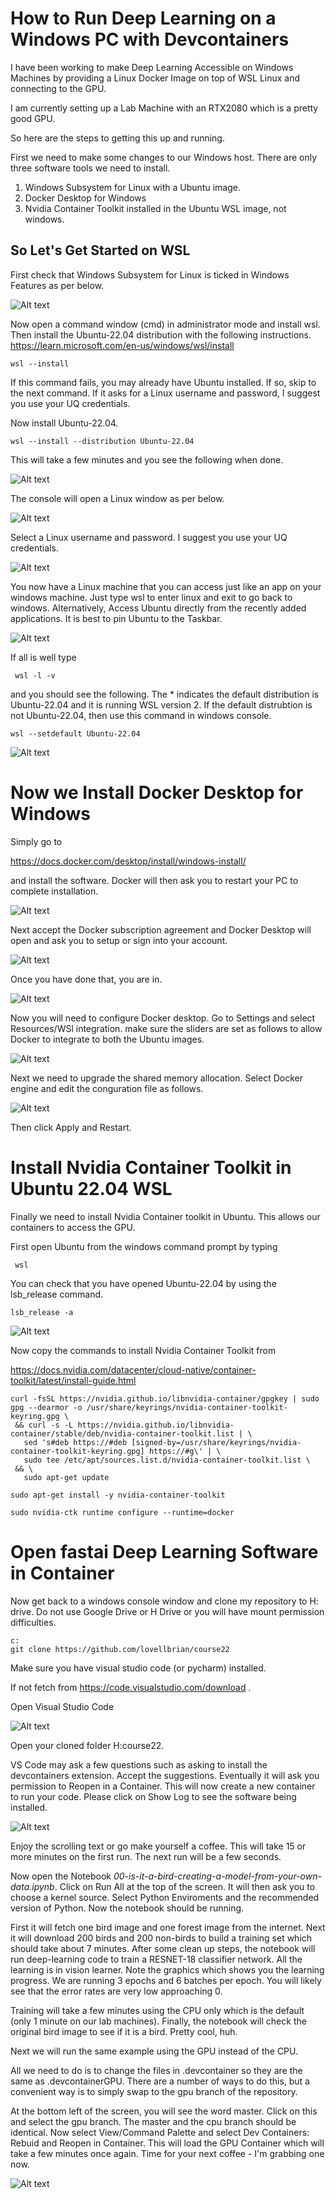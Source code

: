 # How to Run Deep Learning on a Windows PC with Devcontainers

I have been working to make Deep Learning Accessible on Windows Machines by providing a Linux Docker Image on top of WSL Linux and connecting to the GPU.

I am currently setting up a Lab Machine with an RTX2080 which is a pretty good GPU.

So here are the steps to getting this up and running.

First we need to make some changes to our Windows host.  There are only three software tools we need to install.

1. Windows Subsystem for Linux with a Ubuntu image.
2. Docker Desktop for Windows
3. Nvidia Container Toolkit installed in the Ubuntu WSL image, not windows. 

## So Let's Get Started on WSL

First check that Windows Subsystem for Linux is ticked in Windows Features as per below.

![Alt text](/images/image.png)

Now open a command window (cmd) in administrator mode and install wsl.  Then install the Ubuntu-22.04 distribution with the following instructions.
https://learn.microsoft.com/en-us/windows/wsl/install

 ```console
 wsl --install
 ```
 If this command fails, you may already have Ubuntu installed. If so, skip to the next command. If it asks for a Linux username and password, I suggest you use your UQ credentials. 

Now install Ubuntu-22.04.

 ```console
 wsl --install --distribution Ubuntu-22.04
 ```

 This will take a few minutes and you see the following when done.

 ![Alt text](/images/image-1.png)

The console will open a Linux window as per below.

![Alt text](/images/image-2.png)

Select a Linux username and password.  I suggest you use your UQ credentials. 
 
![Alt text](/images/image-3.png)

You now have a Linux machine that you can access just like an app on your windows machine.  Just type wsl to enter linux and exit to go back to windows. Alternatively, Access Ubuntu directly from the recently added applications. It is best to pin Ubuntu to the Taskbar. 

![Alt text](/images/image-4.png)

If all is well type 
```console
 wsl -l -v
 ```

 and you should see the following.  The * indicates the default distribution is Ubuntu-22.04 and it is running WSL version 2.   If the default distrubtion is not Ubuntu-22.04, then use this command in windows console.

 ```console
 wsl --setdefault Ubuntu-22.04
 ```

![Alt text](/images/image-9.png)

# Now we Install Docker Desktop for Windows

Simply go to

https://docs.docker.com/desktop/install/windows-install/

and install the software. Docker will then ask you to restart your PC to complete installation. 

![Alt text](/images/image-5.png)

Next accept the Docker subscription agreement and Docker Desktop will open and ask you to setup or sign into your account.

![Alt text](/images/image-6.png)

Once you have done that, you are in.

![Alt text](/images/image-8.png)

Now you will need to configure Docker desktop. Go to Settings and select Resources/WSl integration. make sure the sliders are set as follows to allow Docker to integrate to both the Ubuntu images. 

![Alt text](/images/image-10.png)

Next we need to upgrade the shared memory allocation. Select Docker engine and edit the conguration file as follows.

![Alt text](/images/image-11.png)

Then click Apply and Restart.


# Install Nvidia Container Toolkit in Ubuntu 22.04 WSL

Finally we need to install Nvidia Container toolkit in Ubuntu.  This allows our containers to access the GPU. 

First open Ubuntu from the windows command prompt by typing

```console
 wsl
 ```

 You can check that you have opened Ubuntu-22.04 by using the lsb_release command.

 ```console
 lsb_release -a
 ```

 ![Alt text](/images/image-12.png)

 Now copy the commands to install Nvidia Container Toolkit from 

 https://docs.nvidia.com/datacenter/cloud-native/container-toolkit/latest/install-guide.html


 
 ```console
 curl -fsSL https://nvidia.github.io/libnvidia-container/gpgkey | sudo gpg --dearmor -o /usr/share/keyrings/nvidia-container-toolkit-keyring.gpg \
  && curl -s -L https://nvidia.github.io/libnvidia-container/stable/deb/nvidia-container-toolkit.list | \
    sed 's#deb https://#deb [signed-by=/usr/share/keyrings/nvidia-container-toolkit-keyring.gpg] https://#g\' | \
    sudo tee /etc/apt/sources.list.d/nvidia-container-toolkit.list \
  && \
    sudo apt-get update
 
 ```

 ```console
 sudo apt-get install -y nvidia-container-toolkit
 ```

 ```console
 sudo nvidia-ctk runtime configure --runtime=docker
 ```

 # Open fastai Deep Learning Software in Container

 Now get back to a windows console window and clone my repository to H: drive.  Do not use Google Drive or H Drive or you will have mount permission difficulties. 

 ```console
 c:
 git clone https://github.com/lovellbrian/course22
 ```
 Make sure you have visual studio code (or pycharm) installed. 

 If not fetch from https://code.visualstudio.com/download .

 Open Visual Studio Code 

 ![Alt text](/images/image-13.png)

Open your cloned folder H:course22.

VS Code may ask a few questions such as asking to install the devcontainers extension. Accept the suggestions. Eventually it will ask you permission to Reopen in a Container.  This will now create a new container to run your code.  Please click on Show Log to see the software being installed. 

![Alt text](/images/image-16.png)

Enjoy the scrolling text or go make yourself a coffee.  This will take 15 or more minutes on the first run.  The next run will be a few seconds. 

Now open the Notebook *00-is-it-a-bird-creating-a-model-from-your-own-data.ipynb*.
Click on Run All at the top of the screen.  It will then ask you to choose a kernel source.  Select Python Enviroments and the recommended version of Python.  Now the notebook should be running. 

First it will fetch one bird image and one forest image from the internet.  Next it will download 200 birds and 200 non-birds to build a training set which should take about 7 minutes. After some clean up steps, the notebook will run deep-learning code to train a RESNET-18 classifier network.  All the learning is in vision learner. Note the graphics which shows you the learning progress. We are running 3 epochs and 6 batches per epoch. You will likely see that the error rates are very low approaching 0.  

Training will take a few minutes using the CPU only which is the default (only 1 minute on our lab machines).  Finally, the notebook will check the original bird image to see if it is a bird.  Pretty cool, huh.


Next we will run the same example using the GPU instead of the CPU. 

All we need to do is to change the files in .devcontainer so they are the same as .devcontainerGPU.   There are a number of ways to do this, but a convenient way is to simply swap to the gpu branch of the repository. 

At the bottom left of the screen, you will see the word master.  Click on this and select the gpu branch.  The master and the cpu branch should be identical. Now select View/Command Palette and select Dev Containers: Rebuid and Reopen in Container.  This will load the GPU Container which will take a few minutes once again.  Time for your next coffee -  I'm grabbing one now. 

![Alt text](/images/image-17.png)